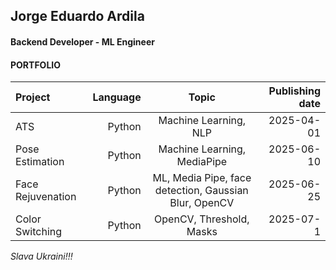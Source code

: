 ## Jorge Eduardo Ardila
#### Backend Developer - ML Engineer
#### PORTFOLIO


| Project | Language | Topic | Publishing date |
|:--|--:|:--:|--:|
| ATS | Python | Machine Learning, NLP | 2025-04-01 |
| Pose Estimation | Python | Machine Learning, MediaPipe | 2025-06-10 |
| Face Rejuvenation | Python | ML, Media Pipe, face detection, Gaussian Blur, OpenCV | 2025-06-25 |
| Color Switching | Python | OpenCV, Threshold, Masks | 2025-07-1|



_*Slava Ukraini!!!*_
